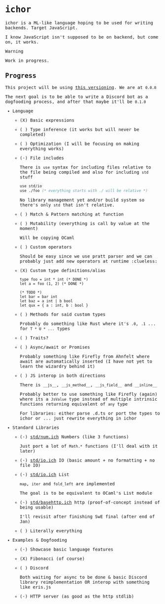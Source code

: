 <samp>

# ichor

ichor is a ML-like language hoping to be used for writing backends. Target JavaScript.

I know JavaScript isn't supposed to be on backend, but come on, it works.

> [!WARNING]
> Work in progress.

## Progress

This project will be using [this versioning](https://pridever.org/). We are at `0.0.0`

The next goal is to be able to write a Discord bot as a dogfooding process, and after that maybe it'll be `0.1.0`

- Language
    - (X) Basic expressions
    - ( ) Type inference (it works but will never be completed)
    - ( ) Optimization (I will be focusing on making everything works)
    - (-) File includes

        There is `use` syntax for including files relative to the file being compiled and also for including `std` stuff

        ```sml
        use std/io
        use ./foo (* everything starts with ./ will be relative *)
        ```

        No library management yet and/or build system so there's only `std` that isn't relative.

    - ( ) Match & Pattern matching at function
    - ( ) Mutability (everything is call by value at the moment)

        Will be copying OCaml

    - ( ) Custom operators

        Should be easy since we use pratt parser and we can probably just add new operators at runtime :clueless:

    - (X) Custom type definitions/alias

        ```
        type foo = int * int (* DONE *)
        let a = foo (1, 2) (* DONE *)

        (* TODO *)
        let bar = bar int
        let baz = a int | b bool
        let qux = { a : int, b : bool }
        ```

    - ( ) Methods for said custom types

        Probably do something like Rust where it's `.0`, `.1` ... for `T * U * ...` types

    - ( ) Traits?
    - ( ) Async/await or Promises

        Probably something like Firefly from Ahnfelt where await are automatically inserted (I have not yet to learn the wizardry behind it)

    - ( ) JS interop in both directions

        There is `__js__`, `__js_method__`, `__js_field__` and `__inline__`

        Probably better to use something like Firefly (again) where its a `JsValue` type instead of multiple intrinsic functions returning equivalent of `any` type

        For libraries: either parse .d.ts or port the types to ichor
        or ... just rewrite everything in ichor

- Standard Libraries
    - (-) [std/num.ich](std/num.ich) Numbers (like 3 functions)

        Just port a lot of `Math.*` functions (I'll deal with it later)

    - (-) [std/io.ich](std/io.ich) IO (basic amount + no formatting + no file IO)
    - (-) [std/io.ich](std/list.ich) List

        `map`, `iter` and `fold_left` are implemented

        The goal is to be equivalent to OCaml's List module

    - (-) [std/basehttp.ich](std/basehttp.ich) http (proof-of-concept instead of being usable)

        I'll revisit after finishing SwE final (after end of Jan)

    - ( ) Literally everything
- Examples & Dogfooding
    - (-) Showcase basic language features
    - (X) Fibonacci (of course)
    - ( ) Discord

        Both waiting for async to be done & basic Discord library reimplementation OR interop with something like eris.js

    - (-) HTTP server (as good as the http stdlib)